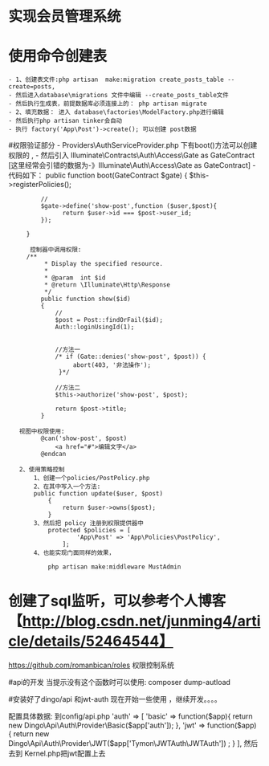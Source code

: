 # 实现会员管理系统
  # 使用命令创建表
    - 1、创建表文件:php artisan  make:migration create_posts_table --create=posts,
    - 然后进入database\migrations 文件中编辑 --create_posts_table文件 
    - 然后执行生成表，前提数据库必须连接上的： php artisan migrate 
    - 2、填充数据： 进入 database\factories\ModelFactory.php进行编辑
    - 然后执行php artisan tinker会自动 
    - 执行 factory('App\Post')->create(); 可以创建 post数据
   
   #权限验证部分
     -  Providers\AuthServiceProvider.php 下有boot()方法可以创建权限的 ,
     - 然后引入 Illuminate\Contracts\Auth\Access\Gate as GateContract [这里经常会引错的数据为-》Illuminate\Auth\Access\Gate as GateContract]
     -代码如下：
      public function boot(GateContract $gate)
         {
             $this->registerPolicies();
     
             //
             $gate->define('show-post',function ($user,$post){
                   return $user->id === $post->user_id;
             });
     
         }
      
          控制器中调用权限:
         /**
              * Display the specified resource.
              *
              * @param  int $id
              * @return \Illuminate\Http\Response
              */
             public function show($id)
             {
                 //
                 $post = Post::findOrFail($id);
                 Auth::loginUsingId(1);
         
         
                 //方法一
                 /* if (Gate::denies('show-post', $post)) {
                      abort(403, '非法操作');
                  }*/
         
                 //方法二
                 $this->authorize('show-post', $post);
         
                 return $post->title;
             }
             
       视图中权限使用:
             @can('show-post', $post)
                 <a href="#">编辑文字</a>
             @endcan
             
       2、使用策略控制  
           1、创建一个policies/PostPolicy.php
           2、在其中写入一个方法:
           public function update($user, $post)
               {
                   return $user->owns($post);
               }
           3、然后把 policy 注册到权限提供器中
               protected $policies = [
                       'App\Post' => 'App\Policies\PostPolicy',
                   ];
           4、也能实现门面同样的效果，    
               
               php artisan make:middleware MustAdmin
         
  # 创建了sql监听，可以参考个人博客【http://blog.csdn.net/junming4/article/details/52464544】  
   
   https://github.com/romanbican/roles 权限控制系统
   
#api的开发
当提示没有这个函数时可以使用: composer dump-autload

#安装好了dingo/api 和jwt-auth 现在开始一些使用 ，继续开发。。。。  
 
配置具体数据: 到config/api.php
    'auth' => [
        'basic' => function($app){
            return new  Dingo\Api\Auth\Provider\Basic($app['auth']);
        },
        'jwt' => function($app) {
            return  new Dingo\Api\Auth\Provider\JWT($app['Tymon\JWTAuth\JWTAuth']) ;
        }
    ],
然后去到 Kernel.php把jwt配置上去
   
    
 


